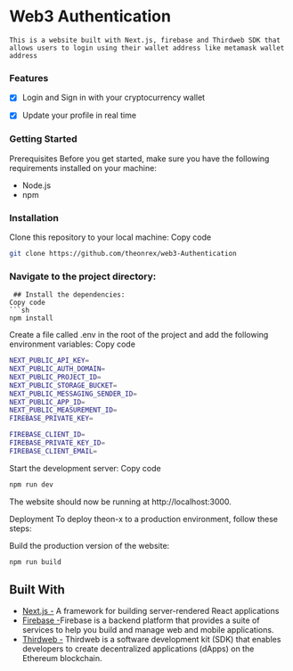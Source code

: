 # Web3 Authentication


` This is a website built with Next.js, firebase and Thirdweb SDK that allows users to login using their wallet address like metamask wallet address `

### Features
- [x] Login and Sign in with your cryptocurrency wallet
- [x] Update your profile in real time



### Getting Started
Prerequisites
Before you get started, make sure you have the following requirements installed on your machine:

- Node.js
- npm
### Installation
Clone this repository to your local machine:
Copy code
   ```sh
git clone https://github.com/theonrex/web3-Authentication

```

### Navigate to the project directory: 

```
 ## Install the dependencies:
Copy code
```sh
npm install

```
Create a file called .env in the root of the project and add the following environment variables:
Copy code
```sh
NEXT_PUBLIC_API_KEY=
NEXT_PUBLIC_AUTH_DOMAIN=
NEXT_PUBLIC_PROJECT_ID=
NEXT_PUBLIC_STORAGE_BUCKET=
NEXT_PUBLIC_MESSAGING_SENDER_ID=
NEXT_PUBLIC_APP_ID=
NEXT_PUBLIC_MEASUREMENT_ID=
FIREBASE_PRIVATE_KEY= 

FIREBASE_CLIENT_ID=
FIREBASE_PRIVATE_KEY_ID=
FIREBASE_CLIENT_EMAIL=
```

Start the development server:
Copy code
```sh
npm run dev

```
The website should now be running at http://localhost:3000.

Deployment
To deploy theon-x to a production environment, follow these steps:

Build the production version of the website:
```sh
npm run build

```

## Built With
* [Next.js -](https://nextjs.org/)  A framework for building server-rendered React applications
* [Firebase -](https://console.firebase.google.com/)Firebase is a backend platform that provides a suite of services to help you build and manage web and mobile applications.
* [ Thirdweb -](https://thirdweb.com/) Thirdweb is a software development kit (SDK) that enables developers to create decentralized applications (dApps) on the Ethereum blockchain.




